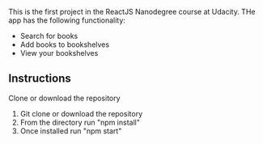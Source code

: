 This is the first project in the ReactJS Nanodegree course at Udacity.
THe app has the following functionality:
- Search for books
- Add books to bookshelves
- View your bookshelves


## Instructions
Clone or download the repository
1. Git clone or download the repository
2. From the directory run "npm install"
3. Once installed run "npm start"